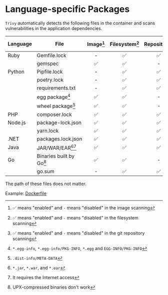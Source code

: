 # Language-specific Packages

`Trivy` automatically detects the following files in the container and scans vulnerabilities in the application dependencies.

| Language | File                     | Image[^6] | Filesystem[^7] |  Repository[^8] |Dev dependencies |
|---------|-------------------------|:---------:|:--------------:|:---------------:|-----------------|
| Ruby     | Gemfile.lock             | -         | ✅              | ✅              | included         |
|          | gemspec                  | ✅        | ✅              | -               | included         |
| Python   | Pipfile.lock             | -         | ✅              | ✅              |excluded         |
|          | poetry.lock              | -         | ✅              | ✅              | included         |
|          | requirements.txt         | -         | ✅              | ✅              | included         |
|          | egg package[^1]          | ✅        | ✅              | -               | excluded         |
|          | wheel package[^2]        | ✅        | ✅              | -               | excluded         |
| PHP      | composer.lock            | ✅        | ✅              | ✅              | excluded         |
| Node.js  | package-lock.json        | ✅        | ✅              | ✅              | excluded         |
|          | yarn.lock                | ✅        | ✅              | ✅              | ncluded         |
| .NET     | packages.lock.json       | ✅        | ✅              | ✅              | included         |
| Java     | JAR/WAR/EAR[^3][^4]      | ✅        | ✅              | ✅              | included         |
| Go       | Binaries built by Go[^5] | ✅        | ✅              | -               | excluded         |
|          | go.sum                   | -         | ✅              | ✅             | included         |

The path of these files does not matter.

Example: [Dockerfile](https://github.com/aquasecurity/trivy-ci-test/blob/main/Dockerfile)

[^1]: `*.egg-info`, `*.egg-info/PKG-INFO`, `*.egg` and `EGG-INFO/PKG-INFO`
[^2]: `.dist-info/META-DATA`
[^3]: `*.jar`, `*.war`, and `*.ear`
[^4]: It requires the Internet access
[^5]: UPX-compressed binaries don't work
[^6]: ✅ means "enabled" and `-` means "disabled" in the image scanning
[^7]: ✅ means "enabled" and `-` means "disabled" in the filesystem scanning
[^8]: ✅ means "enabled" and `-` means "disabled" in the git repository scanning
